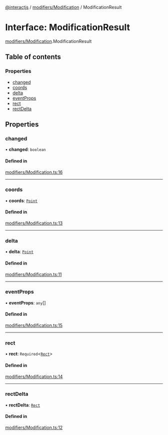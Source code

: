 [@interactjs](../README.md) / [modifiers/Modification](../modules/modifiers_Modification.md) / ModificationResult

# Interface: ModificationResult

[modifiers/Modification](../modules/modifiers_Modification.md).ModificationResult

## Table of contents

### Properties

- [changed](modifiers_Modification.ModificationResult.md#changed)
- [coords](modifiers_Modification.ModificationResult.md#coords)
- [delta](modifiers_Modification.ModificationResult.md#delta)
- [eventProps](modifiers_Modification.ModificationResult.md#eventprops)
- [rect](modifiers_Modification.ModificationResult.md#rect)
- [rectDelta](modifiers_Modification.ModificationResult.md#rectdelta)

## Properties

### changed

• **changed**: `boolean`

#### Defined in

[modifiers/Modification.ts:16](https://github.com/taye/interact.js/blob/f56f1fa2/packages/@interactjs/modifiers/Modification.ts#L16)

___

### coords

• **coords**: [`Point`](core_types.Point.md)

#### Defined in

[modifiers/Modification.ts:13](https://github.com/taye/interact.js/blob/f56f1fa2/packages/@interactjs/modifiers/Modification.ts#L13)

___

### delta

• **delta**: [`Point`](core_types.Point.md)

#### Defined in

[modifiers/Modification.ts:11](https://github.com/taye/interact.js/blob/f56f1fa2/packages/@interactjs/modifiers/Modification.ts#L11)

___

### eventProps

• **eventProps**: `any`[]

#### Defined in

[modifiers/Modification.ts:15](https://github.com/taye/interact.js/blob/f56f1fa2/packages/@interactjs/modifiers/Modification.ts#L15)

___

### rect

• **rect**: `Required`\<[`Rect`](core_types.Rect.md)\>

#### Defined in

[modifiers/Modification.ts:14](https://github.com/taye/interact.js/blob/f56f1fa2/packages/@interactjs/modifiers/Modification.ts#L14)

___

### rectDelta

• **rectDelta**: [`Rect`](core_types.Rect.md)

#### Defined in

[modifiers/Modification.ts:12](https://github.com/taye/interact.js/blob/f56f1fa2/packages/@interactjs/modifiers/Modification.ts#L12)
